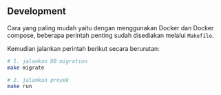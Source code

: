 ## Development

Cara yang paling mudah yaitu dengan menggunakan Docker dan Docker compose, beberapa perintah penting sudah disediakan melalui `Makefile`.

Kemudian jalankan perintah berikut secara berurutan:
```bash
# 1. jalankan DB migration
make migrate

# 2. jalankan proyek
make run
```
